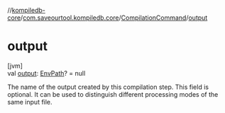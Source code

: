 //[kompiledb-core](../../../index.md)/[com.saveourtool.kompiledb.core](../index.md)/[CompilationCommand](index.md)/[output](output.md)

# output

[jvm]\
val [output](output.md): [EnvPath](../-env-path/index.md)? = null

The name of the output created by this compilation step. This field is optional. It can be used to distinguish different processing modes of the same input file.
